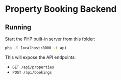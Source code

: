 # Property Booking Backend

## Running

Start the PHP built-in server from this folder:

```bash
php -S localhost:8000 -t api
```

This will expose the API endpoints:
- `GET /api/properties`
- `POST /api/bookings`
